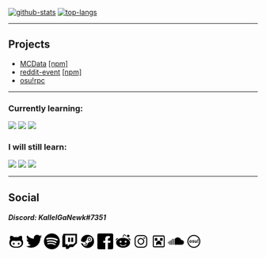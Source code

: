 [![github-stats](https://github-readme-stats.vercel.app/api?username=kallelganewk&show_icons=true&theme=tokyonight)](https://github.com/KallelGaNewk)
[![top-langs](https://github-readme-stats.vercel.app/api/top-langs/?username=anuraghazra&layout=compact&theme=tokyonight)](https://github.com/KallelGaNewk)

---
## Projects

- [MCData](https://github.com/KallelGaNewk/mcdata) [[npm]](https://www.npmjs.com/package/mcdata)
- [reddit-event](https://github.com/KallelGaNewk/reddit-event) [[npm]](https://www.npmjs.com/package/reddit-event)
- [osu!rpc](https://github.com/KallelGaNewk/osu-rpc)

---

### Currently learning:

<img src="https://img.shields.io/badge/javascript%20-%2320232a.svg?&style=for-the-badge&logo=javascript"/> <img src="https://img.shields.io/badge/typescript%20-%2320232a.svg?&style=for-the-badge&logo=typescript"/> <img src="https://img.shields.io/badge/java%20-%2320232a.svg?&style=for-the-badge&logo=java"/>

### I will still learn:

<img src="https://img.shields.io/badge/C++%20-%2320232a.svg?style=for-the-badge&logo=c%2B%2B&logoColor=%23007acc"/> <img src="https://img.shields.io/badge/react%20-%2320232a.svg?&style=for-the-badge&logo=react"/> <img src="https://img.shields.io/badge/kotlin%20-%2320232a.svg?&style=for-the-badge&logo=kotlin"/>

---
## Social

##### Discord: KallelGaNewk#7351<br>
[<img src="assets/github-gists.png" width="32px"/>](https://gist.github.com/KallelGaNewk)
[<img src="assets/twitter.png" width="32px"/>](https://twitter.com/KallelGaNewk_)
[<img src="assets/spotify.png" width="32px"/>](https://open.spotify.com/user/kallelgn)
[<img src="assets/twitch.png" width="32px"/>](https://www.twitch.tv/kallelganewk_)
[<img src="assets/steam.png" width="32px"/>](https://steamcommunity.com/id/yuukifur/)
[<img src="assets/facebook.png" width="32px"/>](https://www.facebook.com/yuukifur/)
[<img src="assets/reddit.png" width="32px"/>](https://www.reddit.com/u/KallelGaNewk)
[<img src="assets/instagram.png" width="32px"/>](https://www.instagram.com/kallelganewk/)
[<img src="assets/namemc.png" width="32px"/>](https://pt.namemc.com/profile/KallelGaNewk)
[<img src="assets/soundcloud.png" width="32px"/>](https://soundcloud.com/kallelganewk)
[<img src="assets/osu.png" width="32px"/>](https://osu.ppy.sh/users/19099551)
